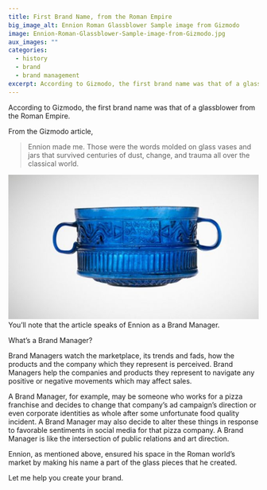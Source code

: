 ```yaml
---
title: First Brand Name, from the Roman Empire
big_image_alt: Ennion Roman Glassblower Sample image from Gizmodo
image: Ennion-Roman-Glassblower-Sample-image-from-Gizmodo.jpg
aux_images: ""
categories:
  - history
  - brand
  - brand management
excerpt: According to Gizmodo, the first brand name was that of a glassblower from the Roman Empire.
---
```

According to Gizmodo, the first brand name was that of a glassblower from the Roman Empire.

From the Gizmodo article, 

<blockquote>
Ennion made me. Those were the words molded on glass vases and jars that survived centuries of dust, change, and trauma all over the classical world.
</blockquote>

<a href="http://gizmodo.com/the-first-brand-name-was-a-1st-century-roman-glassblowe-1693509526"><img src="/assets/images/blog/Ennion-Roman-Glassblower-Sample-image-from-Gizmodo.jpg" alt="Ennion Roman Glassblower Sample image from Gizmodo" class="size-full wp-image-4867" /></a> 
You’ll note that the article speaks of Ennion as a Brand Manager. 

What’s a Brand Manager? 

Brand Managers watch the marketplace, its trends and fads, how the products and the company which they represent is perceived. Brand Managers help the companies and products they represent to navigate any positive or negative movements which may affect sales. 

A Brand Manager, for example, may be someone who works for a pizza franchise and decides to change that company’s ad campaign’s direction or even corporate identities as whole after some unfortunate food quality incident. A Brand Manager may also decide to alter these things in response to favorable sentiments in social media for that pizza company. A Brand Manager is like the intersection of public relations and art direction.

Ennion, as mentioned above, ensured his space in the Roman world’s market by making his name a part of the glass pieces that he created.

Let me help you create your brand.